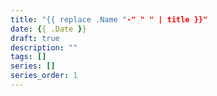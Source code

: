```yaml
---
title: "{{ replace .Name "-" " " | title }}"
date: {{ .Date }}
draft: true
description: ""
tags: []
series: []
series_order: 1
---
```

